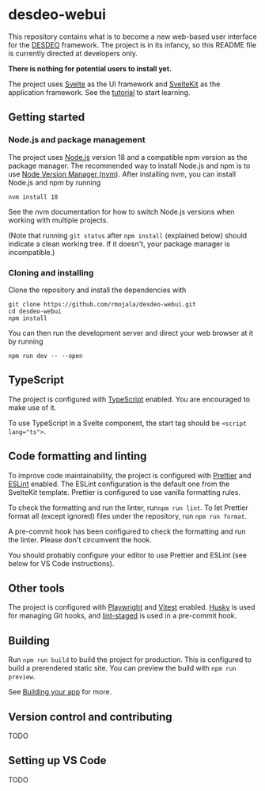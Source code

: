 # desdeo-webui

This repository contains what is to become a new web-based user interface
for the [DESDEO](https://desdeo.misitano.xyz/) framework.
The project is in its infancy, so this README file is currently directed
at developers only.

**There is nothing for potential users to install yet.**

The project uses [Svelte](https://svelte.dev/) as the UI framework
and [SvelteKit](https://kit.svelte.dev) as the application framework.
See the [tutorial](https://learn.svelte.dev) to start learning.

## Getting started

### Node.js and package management

The project uses [Node.js](https://nodejs.org/en) version 18
and a compatible npm version as the package manager.
The recommended way to install Node.js and npm is to use
[Node Version Manager (nvm)](https://github.com/nvm-sh/nvm).
After installing nvm, you can install Node.js and npm by running

```
nvm install 18
```

See the nvm documentation for how to switch Node.js versions
when working with multiple projects.

(Note that running `git status` after `npm install` (explained below)
should indicate a clean working tree.
If it doesn't, your package manager is incompatible.)

### Cloning and installing

Clone the repository and install the dependencies with

```
git clone https://github.com/rmojala/desdeo-webui.git
cd desdeo-webui
npm install
```

You can then run the development server and direct your web browser
at it by running

```
npm run dev -- --open
```

## TypeScript

The project is configured with [TypeScript](https://www.typescriptlang.org/)
enabled.
You are encouraged to make use of it.

To use TypeScript in a Svelte component, the start tag should be
`<script lang="ts">`.

## Code formatting and linting

To improve code maintainability, the project is configured with
[Prettier](https://prettier.io/) and [ESLint](https://eslint.org/) enabled.
The ESLint configuration is the default one from the SvelteKit template.
Prettier is configured to use vanilla formatting rules.

To check the formatting and run the linter, run`npm run lint`.
To let Prettier format all (except ignored) files under the repository,
run `npm run format`.

A pre-commit hook has been configured to check the formatting
and run the linter.
Please don't circumvent the hook.

You should probably configure your editor to use Prettier and ESLint
(see below for VS Code instructions).

## Other tools

The project is configured with [Playwright](https://playwright.dev)
and [Vitest](https://vitest.dev) enabled.
[Husky](https://typicode.github.io/husky/#/) is used for managing
Git hooks, and [lint-staged](https://github.com/okonet/lint-staged)
is used in a pre-commit hook.

## Building

Run `npm run build` to build the project for production.
This is configured to build a prerendered static site.
You can preview the build with `npm run preview`.

See [Building your app](https://kit.svelte.dev/docs/building-your-app)
for more.

## Version control and contributing

TODO

## Setting up VS Code

TODO
